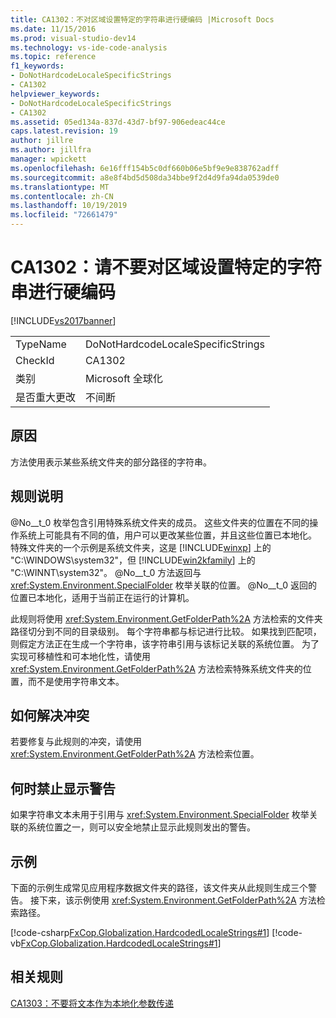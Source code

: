 ```yaml
---
title: CA1302：不对区域设置特定的字符串进行硬编码 |Microsoft Docs
ms.date: 11/15/2016
ms.prod: visual-studio-dev14
ms.technology: vs-ide-code-analysis
ms.topic: reference
f1_keywords:
- DoNotHardcodeLocaleSpecificStrings
- CA1302
helpviewer_keywords:
- DoNotHardcodeLocaleSpecificStrings
- CA1302
ms.assetid: 05ed134a-837d-43d7-bf97-906edeac44ce
caps.latest.revision: 19
author: jillre
ms.author: jillfra
manager: wpickett
ms.openlocfilehash: 6e16fff154b5c0df660b06e5bf9e9e838762adff
ms.sourcegitcommit: a8e8f4bd5d508da34bbe9f2d4d9fa94da0539de0
ms.translationtype: MT
ms.contentlocale: zh-CN
ms.lasthandoff: 10/19/2019
ms.locfileid: "72661479"
---
```

# <a name="ca1302-do-not-hardcode-locale-specific-strings"></a>CA1302：请不要对区域设置特定的字符串进行硬编码
[!INCLUDE[vs2017banner](../includes/vs2017banner.md)]

|||
|-|-|
|TypeName|DoNotHardcodeLocaleSpecificStrings|
|CheckId|CA1302|
|类别|Microsoft 全球化|
|是否重大更改|不间断|

## <a name="cause"></a>原因
 方法使用表示某些系统文件夹的部分路径的字符串。

## <a name="rule-description"></a>规则说明
 @No__t_0 枚举包含引用特殊系统文件夹的成员。 这些文件夹的位置在不同的操作系统上可能具有不同的值，用户可以更改某些位置，并且这些位置已本地化。 特殊文件夹的一个示例是系统文件夹，这是 [!INCLUDE[winxp](../includes/winxp-md.md)] 上的 "C:\WINDOWS\system32"，但 [!INCLUDE[win2kfamily](../includes/win2kfamily-md.md)] 上的 "C:\WINNT\system32"。 @No__t_0 方法返回与 <xref:System.Environment.SpecialFolder> 枚举关联的位置。 @No__t_0 返回的位置已本地化，适用于当前正在运行的计算机。

 此规则将使用 <xref:System.Environment.GetFolderPath%2A> 方法检索的文件夹路径切分到不同的目录级别。 每个字符串都与标记进行比较。 如果找到匹配项，则假定方法正在生成一个字符串，该字符串引用与该标记关联的系统位置。 为了实现可移植性和可本地化性，请使用 <xref:System.Environment.GetFolderPath%2A> 方法检索特殊系统文件夹的位置，而不是使用字符串文本。

## <a name="how-to-fix-violations"></a>如何解决冲突
 若要修复与此规则的冲突，请使用 <xref:System.Environment.GetFolderPath%2A> 方法检索位置。

## <a name="when-to-suppress-warnings"></a>何时禁止显示警告
 如果字符串文本未用于引用与 <xref:System.Environment.SpecialFolder> 枚举关联的系统位置之一，则可以安全地禁止显示此规则发出的警告。

## <a name="example"></a>示例
 下面的示例生成常见应用程序数据文件夹的路径，该文件夹从此规则生成三个警告。 接下来，该示例使用 <xref:System.Environment.GetFolderPath%2A> 方法检索路径。

 [!code-csharp[FxCop.Globalization.HardcodedLocaleStrings#1](../snippets/csharp/VS_Snippets_CodeAnalysis/FxCop.Globalization.HardcodedLocaleStrings/cs/FxCop.Globalization.HardcodedLocaleStrings.cs#1)]
 [!code-vb[FxCop.Globalization.HardcodedLocaleStrings#1](../snippets/visualbasic/VS_Snippets_CodeAnalysis/FxCop.Globalization.HardcodedLocaleStrings/vb/FxCop.Globalization.HardcodedLocaleStrings.vb#1)]

## <a name="related-rules"></a>相关规则
 [CA1303：不要将文本作为本地化参数传递](../code-quality/ca1303-do-not-pass-literals-as-localized-parameters.md)
